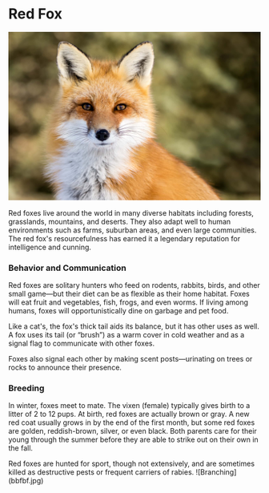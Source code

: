 # Red Fox
![Branching](dfnf.jpg)

Red foxes live around the world in many diverse habitats including forests, grasslands, mountains, and deserts. They also adapt well to human environments such as farms, suburban areas, and even large communities. The red fox's resourcefulness has earned it a legendary reputation for intelligence and cunning.

### Behavior and Communication

Red foxes are solitary hunters who feed on rodents, rabbits, birds, and other small game—but their diet can be as flexible as their home habitat. Foxes will eat fruit and vegetables, fish, frogs, and even worms. If living among humans, foxes will opportunistically dine on garbage and pet food.

Like a cat's, the fox's thick tail aids its balance, but it has other uses as well. A fox uses its tail (or “brush”) as a warm cover in cold weather and as a signal flag to communicate with other foxes.

Foxes also signal each other by making scent posts—urinating on trees or rocks to announce their presence.

### Breeding

In winter, foxes meet to mate. The vixen (female) typically gives birth to a litter of 2 to 12 pups. At birth, red foxes are actually brown or gray. A new red coat usually grows in by the end of the first month, but some red foxes are golden, reddish-brown, silver, or even black. Both parents care for their young through the summer before they are able to strike out on their own in the fall.

Red foxes are hunted for sport, though not extensively, and are sometimes killed as destructive pests or frequent carriers of rabies.
![Branching] (bbfbf.jpg)
